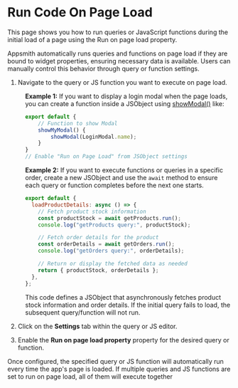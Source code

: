 # Run Code On Page Load

This page shows you how to run queries or JavaScript functions during the initial load of a page using the Run on page load property.

Appsmith automatically runs queries and functions on page load if they are bound to widget properties, ensuring necessary data is available. Users can manually control this behavior through query or function settings.

1. Navigate to the query or JS function you want to execute on page load.

<dd>

**Example 1:** If you want to display a login modal when the page loads, you can create a function inside a JSObject using [showModal()](https://docs.appsmith.com/reference/appsmith-framework/widget-actions/show-modal) like:

```js
export default {
    // Function to show Modal
    showMyModal() {
        showModal(LoginModal.name); 
    }
}
// Enable "Run on Page Load" from JSObject settings
```

**Example 2:** If you want to execute functions or queries in a specific order, create a new JSObject and use the `await` method to ensure each query or function completes before the next one starts.

```js
export default {
  loadProductDetails: async () => {
    // Fetch product stock information
    const productStock = await getProducts.run(); 
    console.log("getProducts query:", productStock); 

    // Fetch order details for the product
    const orderDetails = await getOrders.run(); 
    console.log("getOrders query:", orderDetails);

    // Return or display the fetched data as needed
    return { productStock, orderDetails }; 
  },
};
```

This code defines a JSObject that asynchronously fetches product stock information and order details. If the initial query fails to load, the subsequent query/function will not run.


</dd>

2. Click on the **Settings** tab within the query or JS editor.

<dd>
<ZoomImage
  src="/img/showmodal-pageload.png" 
  alt=""
  caption=""
/>
</dd>

3. Enable the **Run on page load property** property for the desired query or function.

Once configured, the specified query or JS function will automatically run every time the app's page is loaded. If multiple queries and JS functions are set to run on page load, all of them will execute together





